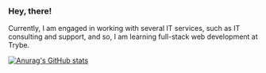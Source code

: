 ### Hey, there!

Currently, I am engaged in working with several IT services, such as IT consulting and support, and so, I am learning full-stack web development at Trybe.

[![Anurag's GitHub stats](https://github-readme-stats.vercel.app/api?username=felpssdev&count_private=true&show_icons=true&theme=transparent)](https://github.com/felpssdev)
